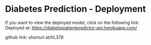 # Diabetes Prediction - Deployment

 If you want to view the deployed model, click on the following link:
Deployed at: https://diabetispatientpredictor-api.herokuapp.com/

github link: shorturl.at/hL378




